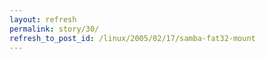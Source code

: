 ```yaml
---
layout: refresh
permalink: story/30/
refresh_to_post_id: /linux/2005/02/17/samba-fat32-mount
---
```

